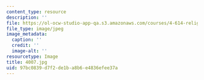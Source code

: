 ```yaml
---
content_type: resource
description: ''
file: https://ol-ocw-studio-app-qa.s3.amazonaws.com/courses/4-614-religious-architecture-and-islamic-cultures-fall-2002/97bc0839d7f2de1ba8b6e4836efee37a_4007.jpg
file_type: image/jpeg
image_metadata:
  caption: ''
  credit: ''
  image-alt: ''
resourcetype: Image
title: 4007.jpg
uid: 97bc0839-d7f2-de1b-a8b6-e4836efee37a
---
```

